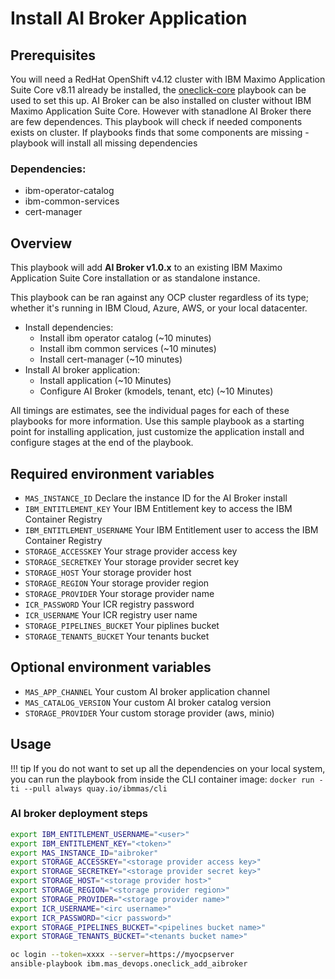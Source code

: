 # Install AI Broker Application

## Prerequisites

You will need a RedHat OpenShift v4.12 cluster with IBM Maximo Application Suite Core v8.11 already be installed, the [oneclick-core](oneclick-core.md) playbook can be used to set this up. AI Broker can be also installed on cluster without IBM Maximo Application Suite Core. However with stanadlone AI Broker there are few dependences. This playbook will check if needed components exists on cluster. If playbooks finds that some components are missing - playbook will install all missing dependencies

### Dependencies:

- ibm-operator-catalog
- ibm-common-services
- cert-manager

## Overview

This playbook will add **AI Broker v1.0.x** to an existing IBM Maximo Application Suite Core installation or as standalone instance.

This playbook can be ran against any OCP cluster regardless of its type; whether it's running in IBM Cloud, Azure, AWS, or your local datacenter.

- Install dependencies:
  - Install ibm operator catalog (~10 minutes)
  - Install ibm common services (~10 minutes)
  - Install cert-manager (~10 minutes)
- Install AI broker application:
  - Install application (~10 Minutes)
  - Configure AI Broker (kmodels, tenant, etc) (~10 Minutes)

All timings are estimates, see the individual pages for each of these playbooks for more information. Use this sample playbook as a starting point for installing application, just customize the application install and configure stages at the end of the playbook.

## Required environment variables

- `MAS_INSTANCE_ID` Declare the instance ID for the AI Broker install
- `IBM_ENTITLEMENT_KEY` Your IBM Entitlement key to access the IBM Container Registry
- `IBM_ENTITLEMENT_USERNAME` Your IBM Entitlement user to access the IBM Container Registry
- `STORAGE_ACCESSKEY` Your strage provider access key
- `STORAGE_SECRETKEY` Your storage provider secret key
- `STORAGE_HOST` Your storage provider host
- `STORAGE_REGION` Your storage provider region
- `STORAGE_PROVIDER` Your storage provider name
- `ICR_PASSWORD` Your ICR registry password
- `ICR_USERNAME` Your ICR registry user name
- `STORAGE_PIPELINES_BUCKET` Your piplines bucket
- `STORAGE_TENANTS_BUCKET` Your tenants bucket

## Optional environment variables

- `MAS_APP_CHANNEL` Your custom AI broker application channel
- `MAS_CATALOG_VERSION` Your custom AI broker catalog version
- `STORAGE_PROVIDER` Your custom storage provider (aws, minio)

## Usage

!!! tip
If you do not want to set up all the dependencies on your local system, you can run the playbook from inside the CLI container image: `docker run -ti --pull always quay.io/ibmmas/cli`

### AI broker deployment steps

```bash
export IBM_ENTITLEMENT_USERNAME="<user>"
export IBM_ENTITLEMENT_KEY="<token>"
export MAS_INSTANCE_ID="aibroker"
export STORAGE_ACCESSKEY="<storage provider access key>"
export STORAGE_SECRETKEY="<storage provider secret key>"
export STORAGE_HOST="<storage provider host>"
export STORAGE_REGION="<storage provider region>"
export STORAGE_PROVIDER="<storage provider name>"
export ICR_USERNAME="<irc username>"
export ICR_PASSWORD="<icr password>"
export STORAGE_PIPELINES_BUCKET="<pipelines bucket name>"
export STORAGE_TENANTS_BUCKET="<tenants bucket name>"

oc login --token=xxxx --server=https://myocpserver
ansible-playbook ibm.mas_devops.oneclick_add_aibroker
```
